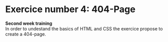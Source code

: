 # Exercice number 4: 404-Page  
**Second week training**  
In order to undestand the basics of HTML and CSS the exercice propose to create a 404-page.
